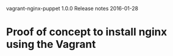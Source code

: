 vagrant-nginx-puppet 1.0.0
Release notes
2016-01-28

# Proof of concept to install nginx using the Vagrant



